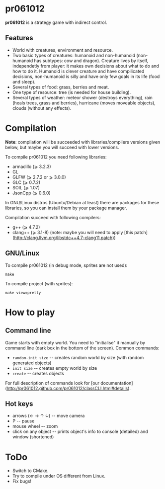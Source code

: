 pr061012
========

**pr061012** is a strategy game with indirect control.

Features
--------

* World with creatures, environment and resource.
* Two basic types of creatures: humanoid and non-humanoid (non-humanoid has
  subtypes: cow and dragon). Creature lives by itself, independetly from player:
  it makes own decisions about what to do and how to do it. Humanoid is clever
  creature and have compilicated decisions, non-humanoid is silly and have only
  few goals in its life (food and sleep).
* Several types of food: grass, berries and meat.
* One type of resource: tree (is needed for house building).
* Several types of weather: meteor shower (destroys everything), rain (heals
  trees, grass and berries), hurricane (moves moveable objects), clouds (without
  any effects).

Compilation
===========

**Note**: compilation will be succeeded with libraries/compilers versions given
below, but maybe you will succeed with lower versions.

To compile pr061012 you need following libraries:
* armadillo (⩾ 3.2.3)
* GL
* GLFW (⩾ 2.7.2 or ⩾ 3.0.0)
* GLC (⩾ 0.7.2)
* SOIL (⩾ 1.07)
* JsonCpp (⩾ 0.6.0)

In GNU/Linux distros (Ubuntu/Debian at least) there are packages for these
libraries, so you can install them by your package manager.

Compilation succeed with following compilers:
* g++ (⩾ 4.7.2)
* clang++ (⩾ 3.1-8) (note: maybe you will need to apply [this patch]
(http://clang.llvm.org/libstdc++4.7-clang11.patch))

GNU/Linux
---------

To compile pr061012 (in debug mode, sprites are not used):

    make

To compile project (with sprites):

    make view=pretty

How to play
===========

Command line
------------

Game starts with empty world. You need to "initialise" it manually by command
line (dark box in the bottom of the screen). Common commands:

* `random-init size` -- creates random world by size (with random generated
  objects)
* `init size` -- creates empty world by size
* `create` -- creates objects

For full description of commands look for [our documentation]
(http://pr061012.github.com/pr061012/classCLI.html#details).

Hot keys
--------

* arrows (← → ↑ ↓) -- move camera
* P -- pause
* mouse wheel -- zoom
* click on any object -- prints object's info to console (detailed) and window
  (shortened)

ToDo
====

* Switch to CMake.
* Try to compile under OS different from Linux.
* Fix bugs!
